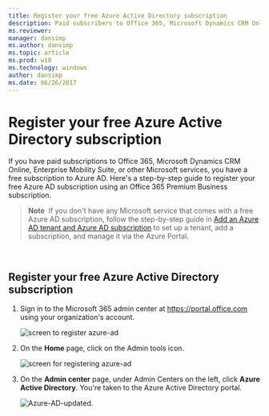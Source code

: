 ```yaml
---
title: Register your free Azure Active Directory subscription
description: Paid subscribers to Office 365, Microsoft Dynamics CRM Online, Enterprise Mobility Suite, or other Microsoft services, have a free subscription to Azure AD.
ms.reviewer: 
manager: dansimp
ms.author: dansimp
ms.topic: article
ms.prod: w10
ms.technology: windows
author: dansimp
ms.date: 06/26/2017
---
```


# Register your free Azure Active Directory subscription

If you have paid subscriptions to Office 365, Microsoft Dynamics CRM Online, Enterprise Mobility Suite, or other Microsoft services, you have a free subscription to Azure AD. Here's a step-by-step guide to register your free Azure AD subscription using an Office 365 Premium Business subscription.

> **Note**  If you don't have any Microsoft service that comes with a free Azure AD subscription, follow the step-by-step guide in [Add an Azure AD tenant and Azure AD subscription](add-an-azure-ad-tenant-and-azure-ad-subscription.md) to set up a tenant, add a subscription, and manage it via the Azure Portal.

 
## Register your free Azure Active Directory subscription

1.  Sign in to the Microsoft 365 admin center at <https://portal.office.com> using your organization's account.

    ![screen to register azure-ad](images/azure-ad-add-tenant10.png)

2.  On the **Home** page, click on the Admin tools icon.

    ![screen for registering azure-ad](images/azure-ad-add-tenant11.png)

3.  On the **Admin center** page, under Admin Centers on the left, click **Azure Active Directory**. You're taken to the Azure Active Directory portal.

    ![Azure-AD-updated.](https://user-images.githubusercontent.com/41186174/71594506-e4845300-2b40-11ea-9a08-c21c824e12a4.png)



 







